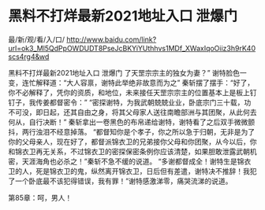 # 黑料不打烊最新2021地址入口 泄爆门

最/新/观/看/入/口/ http://www.baidu.com/link?url=ok3_Ml5QdPpOWDUDT8PseJcBKYiYUthhvs1MDf_XWaxIqoOiiz3h9rK40scs4rg4&wd

黑料不打烊最新2021地址入口 泄爆门
了天罡宗宗主的独女为妻？”
    谢特脸色一变，连忙解释道：“大人容禀，谢特此举绝非故意而为之”
    秦斩摆了摆手：“好了，你不必解释了，凭你的资质，和地位，未来接任天罡宗宗主的位置基本上是板上钉钉子，我传姜都督密令：”
    “密探谢特，为我武朝兢兢业业，卧底宗门三十载，功不可没，即日起，还其自由之身，将其父母家人送往南瞻部洲与其团聚，从此何去何从，自行决断！”
    秦斩拿出一卷黑色的布帛递给谢特，谢特看了之后双手微微颤抖，两行浊泪不经意掉落。
    “都督知你是个孝子，你之所以急于归朝，无非是为了你的父母亲人，现在好了，都督派锦衣卫的兄弟接你父母和你团聚，从今以后，你和锦衣卫再无关系，不过锦衣卫的密探保密条例你应该清楚，如果胆敢泄露武朝机密，天涯海角也必杀之！”秦斩不急不缓的说道。
    “多谢都督成全！谢特生是锦衣卫的人，死是锦衣卫的鬼，纵然离开锦衣卫，日后但有差遣，谢特决不推辞！我犯了一个卧底最不该犯得错误，我有罪！”谢特感激涕零，痛哭流涕的说道。

第85章：呵，男人！
